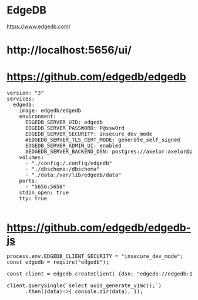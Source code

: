 # EdgeDB
https://www.edgedb.com/

# http://localhost:5656/ui/

# https://github.com/edgedb/edgedb
<pre>
version: "3"
services:
  edgedb:
    image: edgedb/edgedb
    environment:
      EDGEDB_SERVER_UID: edgedb
      EDGEDB_SERVER_PASSWORD: P@ssw0rd
      EDGEDB_SERVER_SECURITY: insecure_dev_mode
      #EDGEDB_SERVER_TLS_CERT_MODE: generate_self_signed
      EDGEDB_SERVER_ADMIN_UI: enabled
      #EDGEDB_SERVER_BACKEND_DSN: postgres://axelor:axelor@postgredb:5432/axelor
    volumes:
      - "./config:/.config/edgedb"
      - "./dbschema:/dbschema"
      - "./data:/var/lib/edgedb/data"
    ports:
      - "5656:5656"
    stdin_open: true
    tty: true

</pre>

# https://github.com/edgedb/edgedb-js
<pre>
process.env.EDGEDB_CLIENT_SECURITY = "insecure_dev_mode";
const edgedb = require("edgedb");

const client = edgedb.createClient( {dsn: "edgedb://edgedb:100861@localhost:5656/edgedb" } );

client.querySingle(`select uuid_generate_v1mc();`)
      .then((data)=>{ console.dir(data); });

</pre>
